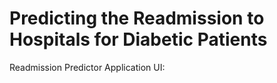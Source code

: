 # Predicting the Readmission to Hospitals for Diabetic Patients
Readmission Predictor Application UI:

